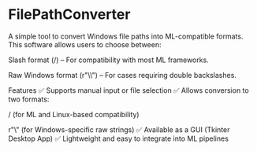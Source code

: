 # FilePathConverter

A simple tool to convert Windows file paths into ML-compatible formats. This software allows users to choose between:


Slash format (/) – For compatibility with most ML frameworks.


Raw Windows format (r"\\\\") – For cases requiring double backslashes.

Features
✅ Supports manual input or file selection
✅ Allows conversion to two formats:

/ (for ML and Linux-based compatibility)

r"\\" (for Windows-specific raw strings)
✅ Available as a GUI (Tkinter Desktop App)
✅ Lightweight and easy to integrate into ML pipelines
